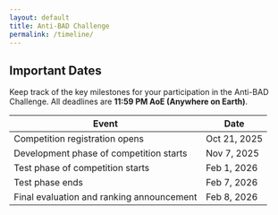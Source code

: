 ```yaml
---
layout: default
title: Anti-BAD Challenge
permalink: /timeline/
---
```


## Important Dates

<p class="timeline-intro">Keep track of the key milestones for your participation in the Anti-BAD Challenge. All deadlines are <strong>11:59 PM AoE (Anywhere on Earth)</strong>.</p>

<table class="timeline-table">
    <thead>
        <tr>
            <th>Event</th>
            <th>Date</th>
        </tr>
    </thead>
    <tbody>
        <!-- <tr>
            <td>Preparation of the starter kit, competition platform, and communication channels</td>
            <td>Aug 7 – Oct 20, 2025</td>
        </tr> -->
        <tr>
            <td>Competition registration opens</td>
            <td>Oct 21, 2025</td>
        </tr>
        <tr>
            <td>Development phase of competition starts</td>
            <td>Nov 7, 2025</td>
        </tr>
        <tr>
            <td>Test phase of competition starts</td>
            <td>Feb 1, 2026</td>
        </tr>
        <tr>
            <td>Test phase ends</td>
            <td>Feb 7, 2026</td>
        </tr>
        <tr>
            <td>Final evaluation and ranking announcement</td>
            <td>Feb 8, 2026</td>
        </tr>
        <!-- <tr>
            <td>Preparation of the competition report and presentation for the SaTML 2026 Competition Track</td>
            <td>Feb 23, 2026 onward</td>
        </tr> -->
    </tbody>
</table>